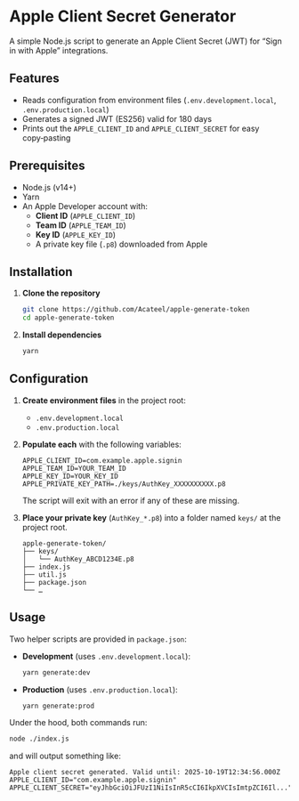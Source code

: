 # Apple Client Secret Generator

A simple Node.js script to generate an Apple Client Secret (JWT) for “Sign in with Apple” integrations.

## Features

- Reads configuration from environment files (`.env.development.local`, `.env.production.local`)
- Generates a signed JWT (ES256) valid for 180 days
- Prints out the `APPLE_CLIENT_ID` and `APPLE_CLIENT_SECRET` for easy copy‑pasting

## Prerequisites

- Node.js (v14+)
- Yarn
- An Apple Developer account with:
  - **Client ID** (`APPLE_CLIENT_ID`)
  - **Team ID** (`APPLE_TEAM_ID`)
  - **Key ID** (`APPLE_KEY_ID`)
  - A private key file (`.p8`) downloaded from Apple

## Installation

1. **Clone the repository**  
   ```bash
   git clone https://github.com/Acateel/apple-generate-token
   cd apple-generate-token
   ```

2. **Install dependencies**  
   ```bash
   yarn
   ```

## Configuration

1. **Create environment files** in the project root:

   - `.env.development.local`
   - `.env.production.local`

2. **Populate each** with the following variables:

   ```dotenv
   APPLE_CLIENT_ID=com.example.apple.signin
   APPLE_TEAM_ID=YOUR_TEAM_ID
   APPLE_KEY_ID=YOUR_KEY_ID
   APPLE_PRIVATE_KEY_PATH=./keys/AuthKey_XXXXXXXXXX.p8
   ```

   The script will exit with an error if any of these are missing.

3. **Place your private key** (`AuthKey_*.p8`) into a folder named `keys/` at the project root.

   ```
   apple-generate-token/
   ├── keys/
   │   └── AuthKey_ABCD1234E.p8
   ├── index.js
   ├── util.js
   ├── package.json
   └── …
   ```

## Usage

Two helper scripts are provided in `package.json`:

- **Development** (uses `.env.development.local`):  
  ```bash
  yarn generate:dev
  ```

- **Production** (uses `.env.production.local`):  
  ```bash
  yarn generate:prod
  ```

Under the hood, both commands run:
```bash
node ./index.js
```
and will output something like:  
```
Apple client secret generated. Valid until: 2025‑10‑19T12:34:56.000Z
APPLE_CLIENT_ID="com.example.apple.signin"
APPLE_CLIENT_SECRET="eyJhbGciOiJFUzI1NiIsInR5cCI6IkpXVCIsImtpZCI6Il..."
```

